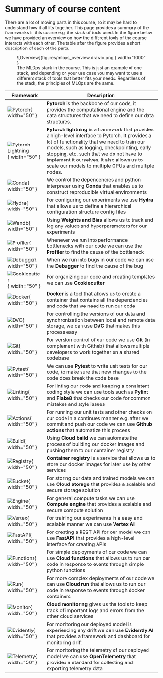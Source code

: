 # Summary of course content

There are a lot of moving parts in this course, so it may be hard to understand how it all fits together.
This page provides a summary of the frameworks in this course e.g. the stack of tools used. In the figure below we have
provided an overview on how the different tools of the course interacts with each other. The table after the figure
provides a short description of each of the parts.

<figure markdown>
![Overview](figures/mlops_overview.drawio.png){ width="1000" }
<figcaption>
The MLOps stack in the course. This is just an example of one stack, and depending on your use case you may want to use
a different stack of tools that better fits your needs. Regardless of the stack, the principles of MLOps are the same.
</figcaption>
</figure>

| Framework | Description |
|-----------|-------------|
| ![Pytorch](figures/icons/pytorch.png){ width="50" } | **Pytorch** is the backbone of our code, it provides the computational engine and the data structures that we need to define our data structures. |
| ![Pytorch Lightning](figures/icons/lightning.png){ width="50" } | **Pytorch lightning** is a framework that provides a high-level interface to Pytorch. It provides a lot of functionality that we need to train our models, such as logging, checkpointing, early stopping, etc. such that we do not have to implement it ourselves. It also allows us to scale our models to multiple GPUs and multiple nodes. |
| ![Conda](figures/icons/conda.png){ width="50" } | We control the dependencies and python interpreter using **Conda** that enables us to construct reproducible virtual environments |
| ![Hydra](figures/icons/hydra.png){ width="50" } | For configuring our experiments we use **Hydra** that allows us to define a hierarchical configuration structure config files |
| ![Wandb](figures/icons/w&b.png){ width="50" } | Using **Weights and Bias** allows us to track and log any values and hyperparameters for our experiments |
| ![Profiler](figures/icons/profiler.png){ width="50" } | Whenever we run into performance bottlenecks with our code we can use the **Profiler** to find the cause of the bottleneck |
| ![Debugger](figures/icons/debugger.png){ width="50" } | When we run into bugs in our code we can use the **Debugger** to find the cause of the bug |
| ![Cookiecutter](figures/icons/cookiecutter.png){ width="50" } | For organizing our code and creating templates we can use **Cookiecutter** |
| ![Docker](figures/icons/docker.png){ width="50" } | **Docker** is a tool that allows us to create a container that contains all the dependencies and code that we need to run our code |
| ![DVC](figures/icons/dvc.png){ width="50" } | For controlling the versions of our data and synchronization between local and remote data storage, we can use **DVC** that makes this process easy |
| ![Git](figures/icons/git.png){ width="50" } | For version control of our code we use **Git** (in complement with Github) that allows multiple developers to work together on a shared codebase |
| ![Pytest](figures/icons/pytest.png){ width="50" } | We can use **Pytest** to write unit tests for our code, to make sure that new changes to the code does break the code base |
| ![Linting](figures/icons/pep8.png){ width="50" } | For linting our code and keeping a consistent coding style we can use tools such as **Pylint** and **Flake8** that checks our code for common mistakes and style issues |
| ![Actions](figures/icons/actions.png){ width="50" } | For running our unit tests and other checks on our code in a continues manner e.g. after we commit and push our code we can use **Github actions** that automatize this process |
| ![Build](figures/icons/build.png){ width="50" } | Using **Cloud build** we can automate the process of building our docker images and pushing them to our container registry |
| ![Registry](figures/icons/registry.png){ width="50" } | **Container registry** is a service that allows us to store our docker images for later use by other services |
| ![Bucket](figures/icons/bucket.png){ width="50" } | For storing our data and trained models we can use **Cloud storage** that provides a scalable and secure storage solution |
| ![Engine](figures/icons/engine.png){ width="50" } | For general compute tasks we can use **Compute engine** that provides a scalable and secure compute solution |
| ![Vertex](figures/icons/vertex.png){ width="50" } | For training our experiments in a easy and scalable manner we can use **Vertex AI** |
| ![FastAPI](figures/icons/fastapi.png){ width="50" } | For creating a REST API for our model we can use **FastAPI** that provides a high-level interface for creating APIs |
| ![Functions](figures/icons/functions.png){ width="50" } | For simple deployments of our code we can use **Cloud functions** that allows us to run our code in response to events through simple python functions |
| ![Run](figures/icons/run.png){ width="50" } | For more complex deployments of our code we can use **Cloud run** that allows us to run our code in response to events through docker containers |
| ![Monitor](figures/icons/monitoring.png){ width="50" } | **Cloud monitoring** gives us the tools to keep track of important logs and errors from the other cloud services |
| ![Evidently](figures/icons/evidentlyai.png){ width="50" } | For monitoring our deployed model is experiencing any drift we can use **Evidently AI** that provides a framework and dashboard for monitoring drift |
| ![Telemetry](figures/icons/opentelemetry.png){ width="50" } | For monitoring the telemetry of our deployed model we can use **OpenTelemetry** that provides a standard for collecting and exporting telemetry data |

